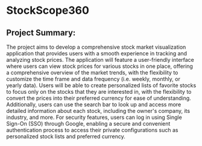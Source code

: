 # StockScope360
## Project Summary:
The project aims to develop a comprehensive stock market visualization application that provides users with a smooth experience in tracking and analyzing stock prices. The application will feature a user-friendly interface where users can view stock prices for various stocks in one place, offering a comprehensive overview of the market trends, with the flexibility to customize the time frame and data frequency (i.e. weekly, monthly, or yearly data). Users will be able to create personalized lists of favorite stocks to focus only on the stocks that they are interested in, with the flexibility to convert the prices into their preferred currency for ease of understanding. Additionally, users can use the search bar to look up and access more detailed information about each stock, including the owner's company, its industry, and more. For security features, users can log in using Single Sign-On (SSO) through Google, enabling a secure and convenient authentication process to access their private configurations such as personalized stock lists and preferred currency.
